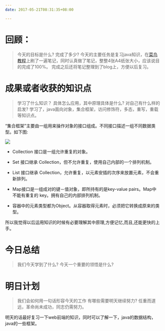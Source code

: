 ```yaml
---
date: 2017-05-21T08:31:35+08:00

---
```


# 回顾：
> 今天的目标是什么?
> 完成了多少?
今天的主要任务是复习java知识，在[菜鸟教程](http://www.runoob.com/java/java-tutorial.html)上刷了一遍笔记，同时认真做了笔记，整整4张A4纸张大小，应该说目的完成了100%。
完成之后还将笔记整理到了blog上，方便以后复习。



# 成果或者收获的知识点
> 学习了什么知识？
> 具体怎么应用，其中原理具体是什么?
> 对自己有什么样的启发?
学习了，java面向对象，集合框架，访问修饰符，多态，重写，重载等知识点。

“集合框架”主要由一组用来操作对象的接口组成。不同接口描述一组不同数据类型。如下图:

![](http://img.my.csdn.net/uploads/201205/15/1337080070_5795.jpg)

- Collection 接口是一组允许重复的对象。

- Set 接口继承 Collection，但不允许重复，使用自己内部的一个排列机制。


- List 接口继承 Collection，允许重复，以元素安插的次序来放置元素，不会重新排列。

- Map接口是一组成对的键－值对象，即所持有的是key-value pairs。Map中不能有重复的
key。拥有自己的内部排列机制。

- 容器中的元素类型都为Object。从容器取得元素时，必须把它转换成原来的类型。

所以我觉得以后运用知识的时候有必要理解其中原理,方便记忆,而且,还能更快的上手。

# 今日总结
> 我们今天学到了什么?
> 今天一个重要的领悟是什么?



# 明日计划
> 我们会如何用一句话形容今天的工作
> 有哪些需要明天继续努力?
任重而道远，革命尚未成功，同志仍需努力。

明天的话最好复习一下web前端的知识，同时可以了解一下，java的数据结构，java的一些框架。
